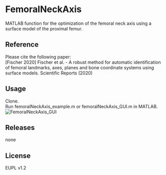 # FemoralNeckAxis
MATLAB function for the optimization of the femoral neck axis using a surface model of the proximal femur.

## Reference
Please cite the following paper:<br/>
[Fischer 2020] Fischer et al. - A robust method for automatic identification of femoral landmarks, axes, planes and bone coordinate systems using surface models. Scientific Reports (2020)

## Usage 
Clone. <br/>
Run femoralNeckAxis_example.m or femoralNeckAxis_GUI.m in MATLAB.
![FemoralNeckAxis_GUI](https://user-images.githubusercontent.com/43516130/99378645-f3463680-28c7-11eb-9808-2a4019932bd5.jpg)

## Releases
none

## License
EUPL v1.2